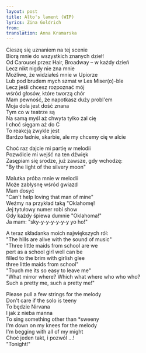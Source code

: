 ```yaml
---
layout: post
title: Alto's lament (WIP)
lyrics: Zina Goldrich
from: _
translation: Anna Kramarska
---
```

Cieszę się uznaniem na tej scenie  
Biorą mnie do wszystkich znanych dzieł!  
Od Carousel przez Hair, Broadway – w każdy dzień  
Lecz nikt nigdy nie zna mnie  
Możliwe, że widziałeś mnie w Upiorze  
Lub pod brudem mych szmat w Les Miser(o)-ble  
Lecz jeśli chcesz rozpoznać mój  
wśród głosów, które tworzą chór  
Mam pewność, że napotkasz duży probl'em  
Moja dola jest dość znana  
Tym co w teatrze są  
Na samą myśl aż chwyta tylko żal cię  
I choć sięgam aż do C  
To reakcją zwykle jest  
Bardzo ładnie, skarbie, ale my chcemy cię w alcie  

Choć raz dajcie mi partię w melodii  
Pozwólcie mi wejść na ten dźwięk  
Zasępiam się srodze, już zawsze, gdy wchodzę:  
"By the light of the silvery moon"  

Malutka próba mnie w melodii  
Może zabłysnę wśród gwiazd  
Mam dosyć  
"Can't help loving that man of mine"  
Weźmy na przykład taką "Oklahomę!  
Jej tytułowy numer robi show  
Gdy każdy śpiewa dumnie "Oklahoma!"  
Ja mam: "sky-y-y-y-y-y-y yo ho!"  

A teraz składanka moich największych ról:  
"The hills are alive with the sound of music"  
"Three little maids from school are we   
pert as a school girl well can be   
filled to the brim with girlish glee   
three little maids from school"  
"Touch me its so easy to leave me"  
"What mirror where? Which what where who who who?   
Such a pretty me, such a pretty me!"  

Please pull a few strings for the melody  
Don't care if the solo is teeny  
To będzie Nirvana  
I jak z nieba manna  
To sing something other than *sweeny  
I'm down on my knees for the melody  
I'm begging with all of my might  
Choć jeden takt, i pozwól ...!  
"Tonight!"  
